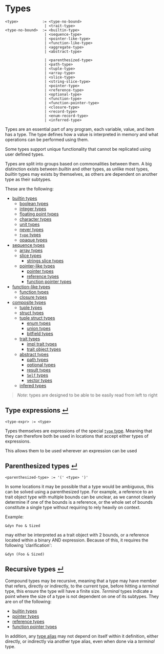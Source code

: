 # Types

```
<type>           := <type-no-bound>
                  | <trait-type>
<type-no-bound>  := <builtin-type>
                  | <sequence-type>
                  | <pointer-like-type>
                  | <function-like-type>
                  | <aggregate-type>
                  | <abstract-type>

                  | <parenthesized-type>
                  | <path-type>
                  | <tuple-type>
                  | <array-type>
                  | <slice-type>
                  | <string-slice-type>
                  | <pointer-type>
                  | <reference-type>
                  | <optional-type>
                  | <function-type>
                  | <function-pointer-type>
                  | <closure-type>
                  | <record-type>
                  | <enum-record-type>
                  | <inferred-type>
```

Types are an essential part of any program, each variable, value, and item has a type.
The type defines how a value is interpreted in memory and what operations can be performed using them.

Some types support unique functionality that cannot be replicated using user defined types.

Types are split into groups based on commonalities between them.
A big distinction exists between _builtin_ and other types, as unlike most types, _builtin_ types may exists by themselves, as others are dependent on another type as their subtypes.

These are the following:
- [builtin types]
  - [boolean types]
  - [integer types]
  - [floating point types]
  - [character types]
  - [unit types]
  - [never types]
  - [`type` types]
  - [opaque types]
- [sequence types]
  - [array types]
  - [slice types]
    - [strings slice types]
  - [pointer-like types]
    - [pointer types]
    - [reference types]
    - [function pointer types]
- [function-like types]
  - [function types]
  - [closure types]
- [composite types]
  - [tuple types]
  - [struct types]
  - [tuple struct types]
    - [enum types]
    - [union types]
    - [bitfield types]
  - [trait types]
    - [impl trait types]
    - [trait object types]
  - [abstract types]
    - [path types]
    - [optional types]
    - [result types]
    - [`Self` types]
    - [vector types]
  - [infered types]

> _Note_: types are designed to be able to be easily read from left to right

## Type expressions [↵](#types)
```
<type-expr> := <type>
```

Types themselves are expressions of the special [`type` type].
Meaning that they can therefore both be used in locations that accept either types of expressions.

This allows them to be used wherever an expression can be used

## Parenthesized types [↵](#types)
```
<parenthesized-type> := '(' <type> ')'
```

In some locations it may be possible that a type would be ambiguous, this can be solved using a parenthesized type.
For example, a reference to an trait object type with multiple bounds can be unclear, as we cannot cleanly determine if one of the bounds is a reference,
or the whole set of bounds constitute a single type without requiring to rely heavily on context.

Example:
```
&dyn Foo & Sized
```
may either be interpreted as a trait object with 2 bounds, or a reference located within a binary AND expression.
Because of this, it requires the following 'clarification':
```
&dyn (Foo & Sized)
```

## Recursive types [↵](#types)

Compound types may be recursive, meaning that a type may have member that refers, directly or indirectly, to the current type, before hitting a _terminal_ type, this ensure the type will have a finite size.
_Terminal_ types indicate a point where the size of a type is not dependent on one of its subtypes.
They are on of the following:
- [builtin types]
- [pointer types]
- [reference types]
- [function pointer types]

In addition, any [type alias] may not depend on itself within it definition, either directly, or indirectly via another type alias, even when done via a _terminal_ type.


[abstract types]:         ./types/abstract-types.md
[infered types]:          ./types/abstract-types/inferred-types.md
[optional types]:         ./types/abstract-types/optional-types.md
[path types]:             ./types/abstract-types/path-types.md
[result types]:           ./types/abstract-types/result-types.md
[`Self` types]:           ./types/abstract-types/self-type.md
[vector types]:           ./types/abstract-types/vector-types.md
[composite types]:        ./types/composite-types.md
[bitfield types]:         ./types/composite-types/bitfield-types.md
[enum types]:             ./types/composite-types/enum-types.md
[struct types]:           ./types/composite-types/struct-types.md
[tuple struct types]:     ./types/composite-types/tuple-struct-types.md
[tuple types]:            ./types/composite-types/tuple-types.md
[union types]:            ./types/composite-types/union-types.md
[builtin types]:          ./types/builtin-types.md
[boolean types]:          ./types/builtin-types/boolean-types.md
[character types]:        ./types/builtin-types/character-types.md
[floating point types]:   ./types/builtin-types/floating-point-types.md
[integer types]:          ./types/builtin-types/integer-types.md
[never types]:            ./types/builtin-types/never-type.md
[opaque types]:           ./types/builtin-types/opaque-types.md
[`type` types]:           ./types/builtin-types/type-type.md
[`type` type]:            ./types/builtin-types/type-type.md
[unit types]:             ./types/builtin-types/unit-type.md
[function-like types]:    ./types/function-like-types.md
[closure types]:          ./types/function-like-types/closure-types.md
[function types]:         ./types/function-like-types/function-types.md
[pointer-like types]:     ./types/pointer-like-types.md
[function pointer types]: ./types/pointer-like-types/function-pointer-types.md
[pointer types]:          ./types/pointer-like-types/pointer-types.md
[reference types]:        ./types/pointer-like-types/reference-types.md
[sequence types]:         ./types/sequence-types.md
[array types]:            ./types/sequence-types/array-types.md
[slice types]:            ./types/sequence-types/slice-types.md
[strings slice types]:    ./types/sequence-types/string-slice-type.md
[trait types]:            ./types/trait-types.md
[impl trait types]:       ./types/trait-types/impl-trait-types.md
[trait object types]:     ./types/trait-types/trait-object-types.md
[type alias]:             ../items/type-aliases.md